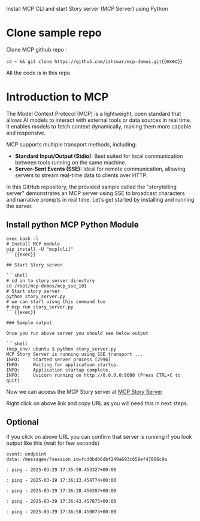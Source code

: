 
Install MCP CLI and start Story server (MCP Server) using Python


# Clone sample repo

Clone MCP github repo :

`cd ~ && git clone https://github.com/ishswar/mcp-demos.git`{{exec}}

All the code is in this repo

# Introduction to MCP 

The Model Context Protocol (MCP) is a lightweight, open standard that allows AI models to interact with external tools or data sources in real time. It enables models to fetch context dynamically, making them more capable and responsive.

MCP supports multiple transport methods, including:

- **Standard Input/Output (Stdio):** Best suited for local communication between tools running on the same machine.
- **Server-Sent Events (SSE):** Ideal for remote communication, allowing servers to stream real-time data to clients over HTTP.

In this GitHub repository, the provided sample called the "storytelling server" demonstrates an MCP server using SSE to broadcast characters and narrative prompts in real time. Let’s get started by installing and running the server.

## Install python MCP Python Module

```shell
exec bash -l
# Install MCP module
pip install -U "mcp[cli]"
```{{exec}}

## Start Story server

```shell
# cd in to story server directory
cd /root/mcp-demos/mcp_sse_101
# Start story server
python story_server.py
# we can start uisng this command too
# mcp run story_server.py  
```{{exec}}

### Sample output 

Once you run above server you should see below output 

```shell
(mcp_env) ubuntu $ python story_server.py
MCP Story Server is running using SSE transport ...
INFO:     Started server process [2996]
INFO:     Waiting for application startup.
INFO:     Application startup complete.
INFO:     Uvicorn running on http://0.0.0.0:8080 (Press CTRL+C to quit)
```

Now we can access the MCP Story server at [MCP Story Server]({{TRAFFIC_HOST1_8080}}/sse)

Right click on above link and copy URL as you will need this in next steps.

## Optional 

If you click on above URL you can confirm that server is running if you look output like this (wait for few seconds)

```shell
event: endpoint
data: /messages/?session_id=fcd0bdb6dbf249a693c659ef47866c9a

: ping - 2025-03-29 17:35:58.453327+00:00

: ping - 2025-03-29 17:36:13.454774+00:00

: ping - 2025-03-29 17:36:28.456207+00:00

: ping - 2025-03-29 17:36:43.457875+00:00

: ping - 2025-03-29 17:36:58.459073+00:00
```
